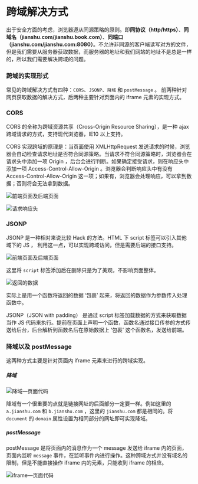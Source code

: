 # 跨域解决方式

出于安全方面的考虑，浏览器遵从同源策略的原则。即**同协议（http/https）**、**同域名（jianshu.com/jianshu.book.com）**、**同端口（jianshu.com/jianshu.com:8080）**。不允许非同源的客户端读写对方的文件，但是我们需要从服务器获取数据，而服务器的地址和我们网站的地址不是总是一样的，所以我们需要解决跨域的问题。


### 跨域的实现形式

常见的跨域解决方式有四种：`CORS`、`JSONP`、`降域` 和 `postMessage` 。
前两种针对网页获取数据的解决方式，后两种主要针对页面内的 iframe 元素的实现方式。

### CORS

CORS 的全称为跨域资源共享（Cross-Origin Resource Sharing），是一种 ajax 跨域请求的方式，支持现代浏览器，IE10 以上支持。

CORS 实现跨域的原理是：当页面使用 XMLHttpRequest 发送请求的时候，浏览器会自动检查请求地址是否符合同源策略。当请求不符合同源策略时，浏览器会在请求头中添加一项 Origin ，后台会进行判断。如果确定接受请求，则在响应头中添加一项 Access-Control-Allow-Origin 。浏览器会判断响应头中有没有 Access-Control-Allow-Origin 这一项；如果有，浏览器会处理响应，可以拿到数据；否则将会无法拿到数据。

![前端页面及后端页面](http://upload-images.jianshu.io/upload_images/6874766-565772de823e4372.png?imageMogr2/auto-orient/strip%7CimageView2/2/w/1240)


![请求响应头](http://upload-images.jianshu.io/upload_images/6874766-a913b865478ea73d.png?imageMogr2/auto-orient/strip%7CimageView2/2/w/1240)


### JSONP

JSONP 是一种相对来说比较 Hack 的方法。HTML 下 script 标签可以引入其他域下的 JS ，
利用这一点，可以实现跨域访问，但是需要后端的接口支持。


![前端页面及后端页面](http://upload-images.jianshu.io/upload_images/6874766-b01f7c1bf6f7a495.png?imageMogr2/auto-orient/strip%7CimageView2/2/w/1240)


这里将 `script` 标签添加后在删除只是为了美观，不影响页面整体。


![返回的数据](http://upload-images.jianshu.io/upload_images/6874766-b88f284d0bc054fe.png?imageMogr2/auto-orient/strip%7CimageView2/2/w/1240)

实际上是用一个函数将返回的数据 ‘包裹’ 起来，将返回的数据作为参数传入处理函数中。

JSONP（JSON with padding） 是通过 script 标签加载数据的方式来获取数据当作 JS 代码来执行。提前在页面上声明一个函数，函数名通过接口传参的方式传送给后台，后台解析到函数名后在原始数据上 ‘包裹’ 这个函数名，发送给前端。


### 降域以及 postMessage 

这两种方式主要是针对页面内 iframe 元素来进行的跨域实现。

##### 降域

![降域—页面代码](http://upload-images.jianshu.io/upload_images/6874766-ea4eaf520aab8915.png?imageMogr2/auto-orient/strip%7CimageView2/2/w/1240)

降域有一个很重要的点就是链接网址的后面部分一定要一样。例如这里的 `a.jianshu.com` 和 `b.jianshu.com` ，这里的 `jianshu.com` 都是相同的。将 `document` 的 `domain` 属性设置为相同部分的网址即可实现降域。

##### postMessage

postMessage 是将页面内的消息作为一个 message 发送给 iframe 内的页面，页面内监听 `message` 事件，在监听事件内进行操作。这种跨域方式并没有域名的限制，但是不能直接操作 iframe 内的元素，只能收到 iframe 的相应。

![iframe—页面代码](http://upload-images.jianshu.io/upload_images/6874766-0a1b2b1fe3ba208c.png?imageMogr2/auto-orient/strip%7CimageView2/2/w/1240)
